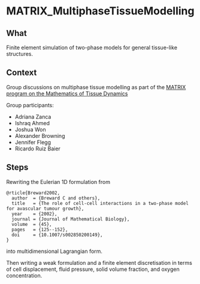 # MATRIX_MultiphaseTissueModelling

## What
Finite element simulation of two-phase models for general tissue-like structures. 

## Context 
Group discussions on multiphase tissue modelling as part of the [MATRIX program on the Mathematics of Tissue Dynamics](https://www.matrix-inst.org.au/events/mathematics-of-tissue-dynamics)

<!--- ![](https://github.com/ruizbaier/MATRIX_MultiphaseTissueModelling/blob/main/tissue_sketch.png | width=30px)
-->


Group participants:
  - Adriana Zanca
  - Ishraq Ahmed
  - Joshua Won
  - Alexander Browning
  - Jennifer Flegg
  - Ricardo Ruiz Baier

## Steps 
Rewriting the Eulerian 1D formulation from 

```
@rticle{Breward2002,
  author  = {Breward C and others},
  title   = {The role of cell-cell interactions in a two-phase model for avascular tumour growth},
  year    = {2002},
  journal = {Journal of Mathematical Biology},
  volume  = {45},
  pages   = {125--152},
  doi     = {10.1007/s002850200149},
}
```

into multidimensional Lagrangian form. 

Then writing a weak formulation and a finite element discretisation in terms of cell displacement, fluid pressure, solid volume fraction, and oxygen concentration. 
